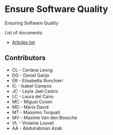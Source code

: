 # Ensure Software Quality

Ensuring Software Quality

List of documents:

* [Articles list](docs/articles.md)

## Contributors

* CL - Cerlane Leong
* DG - Daniel Garijo
* ER - Elisabetta Ronchieri
* IC - Isabel Campos
* JC - Leyla Jael Castro
* LC - Laura del Cano
* MC - Miguel Colom
* MD - Mario David
* MT - Massimo Torquati
* MV - Maxime Van den Bossche
* VL - Violaine Louvet
* AA - Abdulrahman Azab
